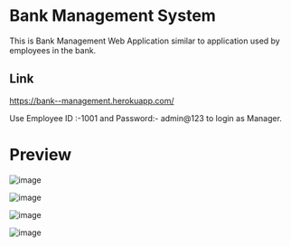 # Bank Management System
This is Bank Management Web Application similar to application used by employees in the bank.
## Link
https://bank--management.herokuapp.com/

Use Employee ID :-1001 and Password:- admin@123 to login as Manager.
# Preview
![image](https://i.ibb.co/4STBy1Q/Screenshot-128.png)


![image](https://i.ibb.co/M56nVyN/Screenshot-163.png)


![image](https://i.ibb.co/mX7mNzj/Screenshot-164.png)


![image](https://i.ibb.co/s5G0drv/Screenshot-165.png)

